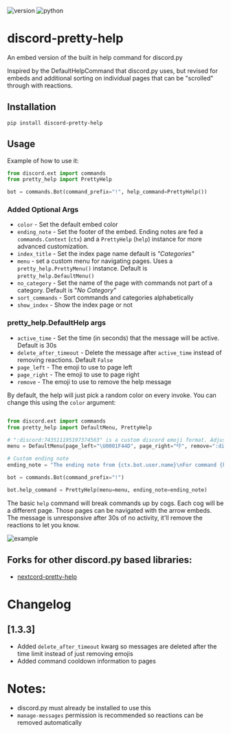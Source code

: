 ![version](https://img.shields.io/pypi/v/discord-pretty-help) ![python](https://img.shields.io/badge/python-3.6+-blue)

# discord-pretty-help

An embed version of the built in help command for discord.py



Inspired by the DefaultHelpCommand that discord.py uses, but revised for embeds and additional sorting on individual pages that can be "scrolled" through with reactions.

## Installation

`pip install discord-pretty-help`

## Usage

Example of how to use it:

```python
from discord.ext import commands
from pretty_help import PrettyHelp

bot = commands.Bot(command_prefix="!", help_command=PrettyHelp())
```



### Added Optional Args

- `color` - Set the default embed color
- `ending_note` - Set the footer of the embed. Ending notes are fed a `commands.Context` (`ctx`) and a `PrettyHelp` (`help`) instance for more advanced customization.
- `index_title` - Set the index page name default is *"Categories"*
- `menu` - set a custom menu for navigating pages. Uses a `pretty_help.PrettyMenu()` instance. Default is `pretty_help.DefaultMenu()`
- `no_category` - Set the name of the page with commands not part of a category. Default is "*No Category*"
- `sort_commands` - Sort commands and categories alphabetically
- `show_index` - Show the index page or not

### pretty_help.DefaultHelp args

- `active_time` - Set the time (in seconds) that the message will be active. Default is 30s
- `delete_after_timeout` - Delete the message after `active_time` instead of removing reactions. Default `False`
- `page_left` - The emoji to use to page left
- `page_right` - The emoji to use to page right
- `remove` - The emoji to use to remove the help message


By default, the help will just pick a random color on every invoke. You can change this using the `color` argument:

```python

from discord.ext import commands
from pretty_help import DefaultMenu, PrettyHelp

# ":discord:743511195197374563" is a custom discord emoji format. Adjust to match your own custom emoji.
menu = DefaultMenu(page_left="\U0001F44D", page_right="👎", remove=":discord:743511195197374563", active_time=5)

# Custom ending note
ending_note = "The ending note from {ctx.bot.user.name}\nFor command {help.clean_prefix}{help.invoked_with}"

bot = commands.Bot(command_prefix="!")

bot.help_command = PrettyHelp(menu=menu, ending_note=ending_note)
```

The basic `help` command will break commands up by cogs. Each cog will be a different page. Those pages can be navigated with
the arrow embeds. The message is unresponsive after 30s of no activity, it'll remove the reactions to let you know.

![example](https://raw.githubusercontent.com/stroupbslayen/discord-pretty-help/master/images/example.gif)

## Forks for other discord.py based libraries:
* [nextcord-pretty-help](https://github.com/squigjess/nextcord-pretty-help)

# Changelog

## [1.3.3]
- Added `delete_after_timeout` kwarg so messages are deleted after the time limit instead of just removing emojis
- Added command cooldown information to pages



# Notes:
- discord.py must already be installed to use this
- `manage-messages` permission is recommended so reactions can be removed automatically

